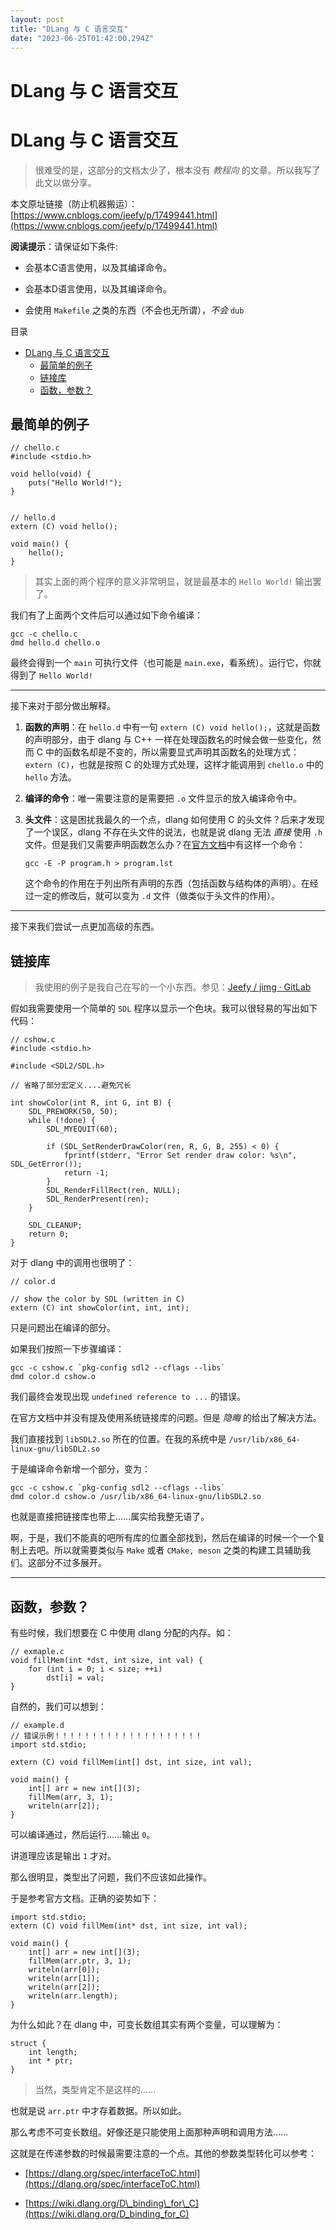 ```yaml
---
layout: post
title: "DLang 与 C 语言交互"
date: "2023-06-25T01:42:00.294Z"
---
```

DLang 与 C 语言交互
==============

DLang 与 C 语言交互
==============

> 很难受的是，这部分的文档太少了，根本没有 _教程向_ 的文章。所以我写了此文以做分享。

本文原址链接（防止机器搬运）：[https://www.cnblogs.com/jeefy/p/17499441.html](https://www.cnblogs.com/jeefy/p/17499441.html)

**阅读提示**：请保证如下条件:

*   会基本C语言使用，以及其编译命令。
    
*   会基本D语言使用，以及其编译命令。
    
*   会使用 `Makefile` 之类的东西（不会也无所谓），_不会_ `dub`
    

目录

*   [DLang 与 C 语言交互](#dlang-与-c-语言交互)
    *   [最简单的例子](#最简单的例子)
    *   [链接库](#链接库)
    *   [函数，参数？](#函数参数)

最简单的例子
------

    // chello.c
    #include <stdio.h>
    
    void hello(void) {
        puts("Hello World!");
    }
    

    // hello.d
    extern (C) void hello();
    
    void main() {
        hello();
    }
    

> 其实上面的两个程序的意义非常明显，就是最基本的 `Hello World!` 输出罢了。

我们有了上面两个文件后可以通过如下命令编译：

    gcc -c chello.c
    dmd hello.d chello.o
    

最终会得到一个 `main` 可执行文件（也可能是 `main.exe`，看系统）。运行它，你就得到了 `Hello World!`

* * *

接下来对于部分做出解释。

1.  **函数的声明**：在 `hello.d` 中有一句 `extern (C) void hello();`，这就是函数的声明部分，由于 dlang 与 C++ 一样在处理函数名的时候会做一些变化，然而 C 中的函数名却是不变的，所以需要显式声明其函数名的处理方式：`extern (C)`，也就是按照 C 的处理方式处理，这样才能调用到 `chello.o` 中的 `hello` 方法。
    
2.  **编译的命令**：唯一需要注意的是需要把 `.o` 文件显示的放入编译命令中。
    
3.  **头文件**：这是困扰我最久的一个点，dlang 如何使用 C 的头文件？后来才发现了一个误区，dlang 不存在头文件的说法，也就是说 dlang 无法 _直接_ 使用 `.h` 文件。但是我们又需要声明函数怎么办？在[官方文档](https://wiki.dlang.org/D_binding_for_C)中有这样一个命令：
    
        gcc -E -P program.h > program.lst
        
    
    这个命令的作用在于列出所有声明的东西（包括函数与结构体的声明）。在经过一定的修改后，就可以变为 `.d` 文件（做类似于头文件的作用）。
    

* * *

接下来我们尝试一点更加高级的东西。

链接库
---

> 我使用的例子是我自己在写的一个小东西。参见：[Jeefy / jimg · GitLab](https://gitlab.com/jeefies/jimg)

假如我需要使用一个简单的 `SDL` 程序以显示一个色块。我可以很轻易的写出如下代码：

    // cshow.c
    #include <stdio.h>
    
    #include <SDL2/SDL.h>
    
    // 省略了部分宏定义....避免冗长
    
    int showColor(int R, int G, int B) {
        SDL_PREWORK(50, 50);
        while (!done) {
            SDL_MYEQUIT(60);
    
            if (SDL_SetRenderDrawColor(ren, R, G, B, 255) < 0) {
                fprintf(stderr, "Error Set render draw color: %s\n", SDL_GetError());
                return -1;
            }
            SDL_RenderFillRect(ren, NULL);
            SDL_RenderPresent(ren);
        }
    
        SDL_CLEANUP;
        return 0;
    }
    

对于 dlang 中的调用也很明了：

    // color.d
    
    // show the color by SDL (written in C)
    extern (C) int showColor(int, int, int);
    

只是问题出在编译的部分。

如果我们按照一下步骤编译：

    gcc -c cshow.c `pkg-config sdl2 --cflags --libs`
    dmd color.d cshow.o
    

我们最终会发现出现 `undefined reference to ...` 的错误。

在官方文档中并没有提及使用系统链接库的问题。但是 _隐晦_ 的给出了解决方法。

我们直接找到 `libSDL2.so` 所在的位置。在我的系统中是 `/usr/lib/x86_64-linux-gnu/libSDL2.so`

于是编译命令新增一个部分，变为：

    gcc -c cshow.c `pkg-config sdl2 --cflags --libs`
    dmd color.d cshow.o /usr/lib/x86_64-linux-gnu/libSDL2.so
    

也就是直接把链接库也带上……属实给我整无语了。

啊，于是，我们不能真的吧所有库的位置全部找到，然后在编译的时候一个一个复制上去吧。所以就需要类似与 `Make` 或者 `CMake, meson` 之类的构建工具辅助我们。这部分不过多展开。

* * *

函数，参数？
------

有些时候，我们想要在 C 中使用 dlang 分配的内存。如：

    // exmaple.c
    void fillMem(int *dst, int size, int val) {
        for (int i = 0; i < size; ++i)
            dst[i] = val;
    }
    

自然的，我们可以想到：

    // example.d
    // 错误示例！！！！！！！！！！！！！！！！！！！！
    import std.stdio;
    
    extern (C) void fillMem(int[] dst, int size, int val);
    
    void main() {
        int[] arr = new int[](3);
        fillMem(arr, 3, 1);
        writeln(arr[2]);
    }
    

可以编译通过，然后运行……输出 `0`。

讲道理应该是输出 `1` 才对。

那么很明显，类型出了问题，我们不应该如此操作。

于是参考官方文档。正确的姿势如下：

    import std.stdio;
    extern (C) void fillMem(int* dst, int size, int val);
    
    void main() {
        int[] arr = new int[](3);
        fillMem(arr.ptr, 3, 1);
        writeln(arr[0]);
        writeln(arr[1]);
        writeln(arr[2]);
        writeln(arr.length);
    }
    

为什么如此？在 dlang 中，可变长数组其实有两个变量，可以理解为：

    struct {
        int length;
        int * ptr;
    }
    

> 当然，类型肯定不是这样的……

也就是说 `arr.ptr` 中才存着数据。所以如此。

那么考虑不可变长数组。好像还是只能使用上面那种声明和调用方法……

这就是在传递参数的时候最需要注意的一个点。其他的参数类型转化可以参考：

*   [https://dlang.org/spec/interfaceToC.html](https://dlang.org/spec/interfaceToC.html)
    
*   [https://wiki.dlang.org/D\_binding\_for\_C](https://wiki.dlang.org/D_binding_for_C)